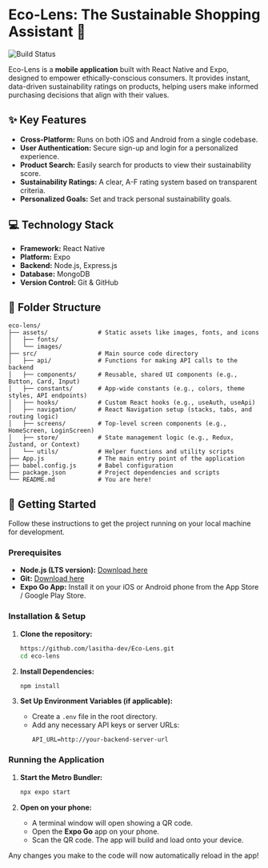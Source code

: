 # Eco-Lens: The Sustainable Shopping Assistant 📱

![Build Status](https://img.shields.io/badge/build-passing-brightgreen)

Eco-Lens is a **mobile application** built with React Native and Expo, designed to empower ethically-conscious consumers. It provides instant, data-driven sustainability ratings on products, helping users make informed purchasing decisions that align with their values.

## ✨ Key Features

-   **Cross-Platform:** Runs on both iOS and Android from a single codebase.
-   **User Authentication:** Secure sign-up and login for a personalized experience.
-   **Product Search:** Easily search for products to view their sustainability score.
-   **Sustainability Ratings:** A clear, A-F rating system based on transparent criteria.
-   **Personalized Goals:** Set and track personal sustainability goals.

## 💻 Technology Stack

-   **Framework:** React Native
-   **Platform:** Expo
-   **Backend:** Node.js, Express.js
-   **Database:** MongoDB
-   **Version Control:** Git & GitHub

## 📂 Folder Structure
  

```
eco-lens/
├── assets/              # Static assets like images, fonts, and icons
│   ├── fonts/
│   └── images/
├── src/                 # Main source code directory
│   ├── api/             # Functions for making API calls to the backend
│   ├── components/      # Reusable, shared UI components (e.g., Button, Card, Input)
│   ├── constants/       # App-wide constants (e.g., colors, theme styles, API endpoints)
│   ├── hooks/           # Custom React hooks (e.g., useAuth, useApi)
│   ├── navigation/      # React Navigation setup (stacks, tabs, and routing logic)
│   ├── screens/         # Top-level screen components (e.g., HomeScreen, LoginScreen)
│   ├── store/           # State management logic (e.g., Redux, Zustand, or Context)
│   └── utils/           # Helper functions and utility scripts
├── App.js               # The main entry point of the application
├── babel.config.js      # Babel configuration
├── package.json         # Project dependencies and scripts
└── README.md            # You are here!
```

## 🚀 Getting Started

Follow these instructions to get the project running on your local machine for development.

### Prerequisites

-   **Node.js (LTS version):** [Download here](https://nodejs.org/)
-   **Git:** [Download here](https://git-scm.com/)
-   **Expo Go App:** Install it on your iOS or Android phone from the App Store / Google Play Store.

### Installation & Setup

1.  **Clone the repository:**
    ```sh
    https://github.com/lasitha-dev/Eco-Lens.git
    cd eco-lens
    ```

2.  **Install Dependencies:**
    ```sh
    npm install
    ```

3.  **Set Up Environment Variables (if applicable):**
    -   Create a `.env` file in the root directory.
    -   Add any necessary API keys or server URLs:
        ```
        API_URL=http://your-backend-server-url
        ```

### Running the Application

1.  **Start the Metro Bundler:**
    ```sh
    npx expo start
    ```

2.  **Open on your phone:**
    -   A terminal window will open showing a QR code.
    -   Open the **Expo Go** app on your phone.
    -   Scan the QR code. The app will build and load onto your device.

Any changes you make to the code will now automatically reload in the app!
